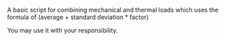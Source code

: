 A basic script for combining mechanical and thermal loads which uses the formula of (average + standard deviation * factor)

You may use it with your responsibility.
